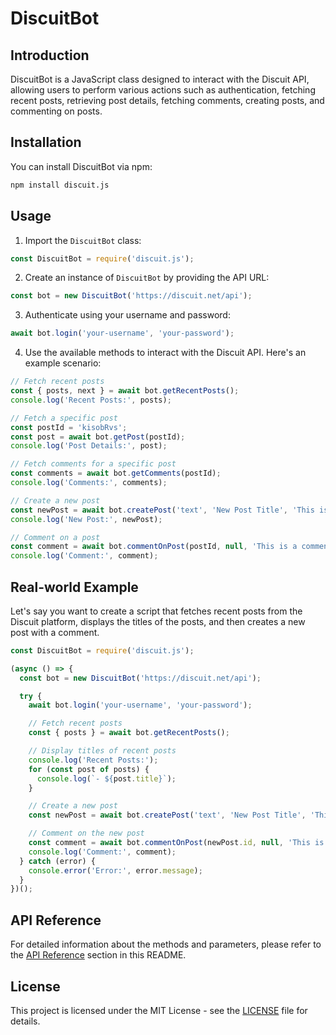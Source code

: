 # DiscuitBot

## Introduction
DiscuitBot is a JavaScript class designed to interact with the Discuit API, allowing users to perform various actions such as authentication, fetching recent posts, retrieving post details, fetching comments, creating posts, and commenting on posts.

## Installation
You can install DiscuitBot via npm:

```bash
npm install discuit.js
```

## Usage
1. Import the `DiscuitBot` class:

```javascript
const DiscuitBot = require('discuit.js');
```

2. Create an instance of `DiscuitBot` by providing the API URL:

```javascript
const bot = new DiscuitBot('https://discuit.net/api');
```

3. Authenticate using your username and password:

```javascript
await bot.login('your-username', 'your-password');
```

4. Use the available methods to interact with the Discuit API. Here's an example scenario:

```javascript
// Fetch recent posts
const { posts, next } = await bot.getRecentPosts();
console.log('Recent Posts:', posts);

// Fetch a specific post
const postId = 'kisobRvs';
const post = await bot.getPost(postId);
console.log('Post Details:', post);

// Fetch comments for a specific post
const comments = await bot.getComments(postId);
console.log('Comments:', comments);

// Create a new post
const newPost = await bot.createPost('text', 'New Post Title', 'This is the content of the new post.', 'community-name');
console.log('New Post:', newPost);

// Comment on a post
const comment = await bot.commentOnPost(postId, null, 'This is a comment on the post.');
console.log('Comment:', comment);
```

## Real-world Example
Let's say you want to create a script that fetches recent posts from the Discuit platform, displays the titles of the posts, and then creates a new post with a comment.

```javascript
const DiscuitBot = require('discuit.js');

(async () => {
  const bot = new DiscuitBot('https://discuit.net/api');

  try {
    await bot.login('your-username', 'your-password');

    // Fetch recent posts
    const { posts } = await bot.getRecentPosts();

    // Display titles of recent posts
    console.log('Recent Posts:');
    for (const post of posts) {
      console.log(`- ${post.title}`);
    }

    // Create a new post
    const newPost = await bot.createPost('text', 'New Post Title', 'This is the content of the new post.', 'community-name');

    // Comment on the new post
    const comment = await bot.commentOnPost(newPost.id, null, 'This is a comment on the new post.');
    console.log('Comment:', comment);
  } catch (error) {
    console.error('Error:', error.message);
  }
})();
```

## API Reference
For detailed information about the methods and parameters, please refer to the [API Reference](#api-reference) section in this README.

## License
This project is licensed under the MIT License - see the [LICENSE](LICENSE) file for details.
